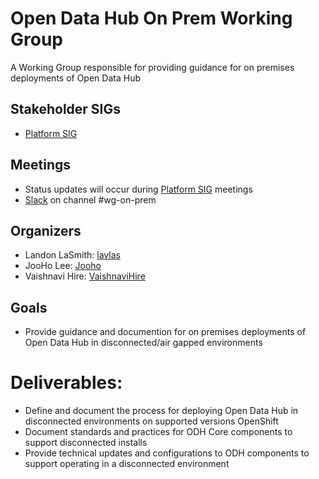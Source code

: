 # Open Data Hub On Prem Working Group

A Working Group responsible for providing guidance for on premises deployments of Open Data Hub

## Stakeholder SIGs
* [Platform SIG](/sig-platform)

## Meetings
* Status updates will occur during [Platform SIG](sig-platform) meetings
* [Slack](https://join.slack.com/t/odh-io/shared_invite/zt-18ptx7far-SWO4jkDbuA7Sq8Mut3JbcA) on channel #wg-on-prem

## Organizers
* Landon LaSmith: [lavlas](https://github.com/lavlas)
* JooHo Lee: [Jooho](https://github.com/Jooho)
* Vaishnavi Hire: [VaishnaviHire](https://github.com/VaishnaviHire)

## Goals
* Provide guidance and documention for on premises deployments of Open Data Hub in disconnected/air gapped environments


# Deliverables:
* Define and document the process for deploying Open Data Hub in disconnected environments on supported versions OpenShift
* Document standards and practices for ODH Core components to support disconnected installs
* Provide technical updates and configurations to ODH components to support operating in a disconnected environment
